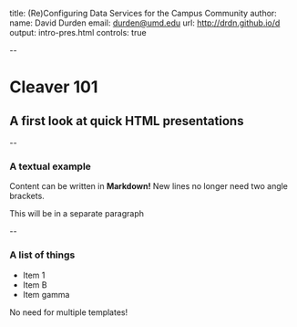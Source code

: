 title: (Re)Configuring Data Services for the Campus Community
author: 
  name: David Durden
  email: durden@umd.edu 
  url: http://drdn.github.io/d
output: intro-pres.html
controls: true

--

# Cleaver 101
## A first look at quick HTML presentations

--

### A textual example

Content can be written in **Markdown!** New lines no longer need two angle brackets.

This will be in a separate paragraph

--

### A list of things

* Item 1
* Item B
* Item gamma

No need for multiple templates!
